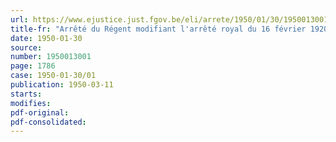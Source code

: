 ```yaml
---
url: https://www.ejustice.just.fgov.be/eli/arrete/1950/01/30/1950013001/justel
title-fr: "Arrêté du Régent modifiant l'arrêté royal du 16 février 1920 concernant l'Oeuvre nationale des invalides de la guerre"
date: 1950-01-30
source:
number: 1950013001
page: 1786
case: 1950-01-30/01
publication: 1950-03-11
starts:
modifies:
pdf-original:
pdf-consolidated:
---
```


